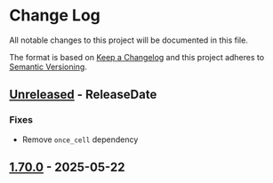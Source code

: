 # Change Log
All notable changes to this project will be documented in this file.

The format is based on [Keep a Changelog](http://keepachangelog.com/)
and this project adheres to [Semantic Versioning](http://semver.org/).

<!-- next-header -->
## [Unreleased] - ReleaseDate

### Fixes

- Remove `once_cell` dependency

## [1.70.0] - 2025-05-22

<!-- next-url -->
[Unreleased]: https://github.com/polyfill-rs/once_cell_polyfill/compare/v1.70.0...HEAD
[1.70.0]: https://github.com/rust-cli/argfile/compare/7a72bd0e0dcfee16d8a59cb1c89042968e3d01f4...v1.70.0
